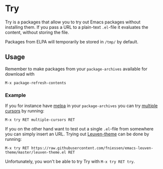 # Try

Try is a packages that allow you to try out Emacs packages without
installing them. If you pass a URL to a plain-text `.el`-file it evaluates
the content, without storing the file.

Packages from ELPA will temporarily be stored in `/tmp/` by default.

## Usage

Remember to make packages from your `package-archives` available for
download with

```
M-x package-refresh-contents
```

### Example

If you for instance have [melpa](http://melpa.org/) in your
`package-archives` you can try
[multiple cursors](https://github.com/magnars/multiple-cursors.el) by
running:

```
M-x try RET multiple-cursors RET
```

If you on the other hand want to test out a single `.el`-file from somewhere
you can simply insert an URL. Trying out
[Leuven-theme](https://github.com/fniessen/emacs-leuven-theme) can be done
by running:

```
M-x try RET https://raw.githubusercontent.com/fniessen/emacs-leuven-theme/master/leuven-theme.el RET
```

Unfortunately, you won't be able to try Try with `M-x try RET try`.
